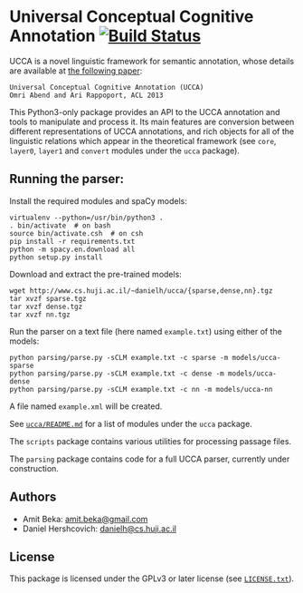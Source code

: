 Universal Conceptual Cognitive Annotation [![Build Status](https://travis-ci.org/danielhers/ucca.svg?branch=master)](https://travis-ci.org/danielhers/ucca)
============================
UCCA is a novel linguistic framework for semantic annotation, whose details
are available at [the following paper][1]:

    Universal Conceptual Cognitive Annotation (UCCA)
    Omri Abend and Ari Rappoport, ACL 2013

This Python3-only package provides an API to the UCCA annotation and tools to
manipulate and process it. Its main features are conversion between different
representations of UCCA annotations, and rich objects for all of the linguistic
relations which appear in the theoretical framework (see `core`, `layer0`, `layer1`
and `convert` modules under the `ucca` package).

Running the parser:
-------------------

Install the required modules and spaCy models:

    virtualenv --python=/usr/bin/python3 .
    . bin/activate  # on bash
    source bin/activate.csh  # on csh
    pip install -r requirements.txt
    python -m spacy.en.download all
    python setup.py install

Download and extract the pre-trained models:

    wget http://www.cs.huji.ac.il/~danielh/ucca/{sparse,dense,nn}.tgz
    tar xvzf sparse.tgz
    tar xvzf dense.tgz
    tar xvzf nn.tgz

Run the parser on a text file (here named `example.txt`) using either of the models:

    python parsing/parse.py -sCLM example.txt -c sparse -m models/ucca-sparse
    python parsing/parse.py -sCLM example.txt -c dense -m models/ucca-dense
    python parsing/parse.py -sCLM example.txt -c nn -m models/ucca-nn

A file named `example.xml` will be created.


See [`ucca/README.md`](ucca/README.md) for a list of modules under the `ucca` package.

The `scripts` package contains various utilities for processing passage files.

The `parsing` package contains code for a full UCCA parser, currently under construction.

Authors
------
* Amit Beka: amit.beka@gmail.com
* Daniel Hershcovich: danielh@cs.huji.ac.il


License
-------
This package is licensed under the GPLv3 or later license (see [`LICENSE.txt`](master/LICENSE.txt)).

[1]: http://homepages.inf.ed.ac.uk/oabend/papers/ucca_acl.pdf

